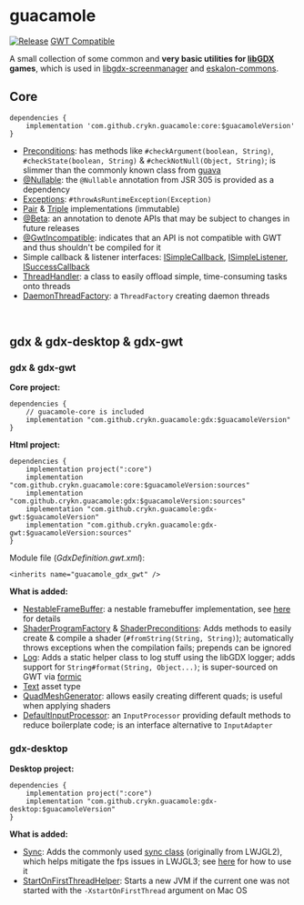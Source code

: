 # guacamole

[![Release](https://jitpack.io/v/crykn/guacamole.svg)](https://jitpack.io/#crykn/guacamole) [GWT Compatible](https://img.shields.io/badge/GWT-compatible-informational)

A small collection of some common and **very basic utilities for [libGDX](https://github.com/libgdx/libgdx) games**, which is used in [libgdx-screenmanager](https://github.com/crykn/libgdx-screenmanager) and [eskalon-commons](https://github.com/eskalon/eskalon-commons).

## Core 

```
dependencies {
    implementation 'com.github.crykn.guacamole:core:$guacamoleVersion'
}
```

* [Preconditions](https://github.com/crykn/guacamole/blob/master/core/src/main/java/de/damios/guacamole/Preconditions.java): has methods like `#checkArgument(boolean, String)`, `#checkState(boolean, String)` & `#checkNotNull(Object, String)`; is slimmer than the commonly known class from [guava](https://github.com/google/guava/wiki/PreconditionsExplained)
* [@Nullable](https://jcp.org/en/jsr/detail?id=305#2): the `@Nullable` annotation from JSR 305 is provided as a dependency 
* [Exceptions](https://github.com/crykn/guacamole/blob/master/core/src/main/java/de/damios/guacamole/Exceptions.java): `#throwAsRuntimeException(Exception)`
* [Pair](https://github.com/crykn/guacamole/blob/master/core/src/main/java/de/damios/guacamole/tuple/Pair.java) & [Triple](https://github.com/crykn/guacamole/blob/master/core/src/main/java/de/damios/guacamole/tuple/Triple.java) implementations (immutable)
* [@Beta](https://github.com/crykn/guacamole/blob/master/core/src/main/java/de/damios/guacamole/annotations/Beta.java): an annotation to denote APIs that may be subject to changes in future releases
* [@GwtIncompatible](https://github.com/crykn/guacamole/blob/master/core/src/main/java/de/damios/guacamole/annotations/GwtIncompatible.java): indicates that an API is not compatible with GWT and thus shouldn't be compiled for it
* Simple callback & listener interfaces: [ISimpleCallback](https://github.com/crykn/guacamole/blob/master/core/src/main/java/de/damios/guacamole/ISimpleCallback.java), [ISimpleListener](https://github.com/crykn/guacamole/blob/master/core/src/main/java/de/damios/guacamole/ISimpleListener.java), [ISuccessCallback](https://github.com/crykn/guacamole/blob/master/core/src/main/java/de/damios/guacamole/ISuccessCallback.java)
* [ThreadHandler](https://github.com/crykn/guacamole/blob/master/core/src/main/java/de/damios/guacamole/concurrent/ThreadHandler.java): a class to easily offload simple, time-consuming tasks onto threads
* [DaemonThreadFactory](https://github.com/crykn/guacamole/blob/master/core/src/main/java/de/damios/guacamole/concurrent/DaemonThreadFactory.java): a `ThreadFactory` creating daemon threads

<br/>

## gdx & gdx-desktop & gdx-gwt

### gdx & gdx-gwt

**Core project:**

```
dependencies {
    // guacamole-core is included
    implementation "com.github.crykn.guacamole:gdx:$guacamoleVersion"
}
```

**Html project:**

```
dependencies {
    implementation project(":core")
    implementation "com.github.crykn.guacamole:core:$guacamoleVersion:sources"
    implementation "com.github.crykn.guacamole:gdx:$guacamoleVersion:sources"
    implementation "com.github.crykn.guacamole:gdx-gwt:$guacamoleVersion"
    implementation "com.github.crykn.guacamole:gdx-gwt:$guacamoleVersion:sources"
}
```

Module file (_GdxDefinition.gwt.xml_):

```
<inherits name="guacamole_gdx_gwt" />
```

**What is added:**

   * [NestableFrameBuffer](https://github.com/crykn/guacamole/blob/master/gdx/src/main/java/de/damios/guacamole/gdx/graphics/NestableFrameBuffer.java): a nestable framebuffer implementation, see [here](https://github.com/crykn/libgdx-screenmanager/wiki/Custom-FrameBuffer-implementation) for details
   * [ShaderProgramFactory](https://github.com/crykn/guacamole/blob/master/gdx/src/main/java/de/damios/guacamole/gdx/graphics/ShaderProgramFactory.java) & [ShaderPreconditions](https://github.com/crykn/guacamole/blob/master/gdx/src/main/java/de/damios/guacamole/gdx/graphics/ShaderProgramFactory.java#L107): Adds methods to easily create & compile a shader (`#fromString(String, String)`); automatically throws exceptions when the compilation fails; prepends can be ignored
   * [Log](https://github.com/crykn/guacamole/blob/master/gdx/src/main/java/de/damios/guacamole/gdx/Log.java): Adds a static helper class to log stuff using the libGDX logger; adds support for `String#format(String, Object...)`; is super-sourced on GWT via [formic](https://github.com/tommyettinger/formic)
   * [Text](https://github.com/crykn/guacamole/blob/master/gdx/src/main/java/de/damios/guacamole/gdx/assets/Text.java) asset type
   * [QuadMeshGenerator](https://github.com/crykn/guacamole/blob/master/gdx/src/main/java/de/damios/guacamole/gdx/graphics/QuadMeshGenerator.java): allows easily creating different quads; is useful when applying shaders
   * [DefaultInputProcessor](https://github.com/crykn/guacamole/blob/master/gdx/src/main/java/de/damios/guacamole/gdx/DefaultInputProcessor.java): an `InputProcessor` providing default methods to reduce boilerplate code; is an interface alternative to `InputAdapter`
   
### gdx-desktop

**Desktop project:**

```
dependencies {
    implementation project(":core")
    implementation "com.github.crykn.guacamole:gdx-desktop:$guacamoleVersion"
}
```

**What is added:**

   * [Sync](https://github.com/crykn/guacamole/blob/master/gdx-desktop/src/main/java/de/damios/guacamole/gdx/Sync.java): Adds the commonly used [sync class](http://forum.lwjgl.org/index.php?topic=6582.msg34846#msg34846) (originally from LWJGL2), which helps mitigate the fps issues in LWJGL3; see [here](https://github.com/crykn/guacamole/wiki/Sync-usage) for how to use it
   * [StartOnFirstThreadHelper](https://github.com/crykn/guacamole/blob/master/gdx-desktop/src/main/java/de/damios/guacamole/gdx/StartOnFirstThreadHelper.java): Starts a new JVM if the current one was not started with the `-XstartOnFirstThread` argument on Mac OS
   

